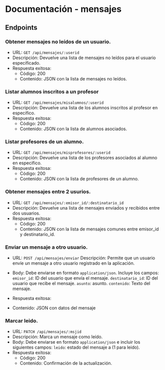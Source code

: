 # Documentación - mensajes

## Endpoints

### Obtener mensajes no leídos de un usuario.

- URL: `GET /api/mensajes/:userid`
- Descripción: Devuelve una lista de mensajes no leídos para el usuario especificado.
- Respuesta exitosa:
  - Código: 200
  - Contenido: JSON con la lista de mensajes no leídos.

### Listar alumnos inscritos a un profesor

- URL: `GET /api/mensajes/misalumnos/:userid`
- Descripción: Devuelve una lista de los alumnos inscritos al profesor en especifico.
- Respuesta exitosa:
  - Código: 200
  - Contenido: JSON con la lista de alumnos asociados.

### Listar profesores de un alumno.

- URL: `GET /api/mensajes/misprofesores/:userid`
- Descripción: Devuelve una lista de los profesores asociados al alumno en especifico.
- Respuesta exitosa:
  - Código: 200
  - Contenido: JSON con la lista de profesores de un alumno.

### Obtener mensajes entre 2 usurios.

- URL: `GET /api/mensajes/:emisor_id/:destinatario_id`
- Descripción: Devuelve una lista de mensajes enviados y recibidos entre dos usuarios.
- Respuesta exitosa:
  - Código: 200
  - Contenido: JSON con la lista de mensajes comunes entre emisor_id y destinatario_id.

### Enviar un mensaje a otro usuario.

- URL: `POST /api/mensajes/enviar`
  Descripción: Permite que un usuario envíe un mensaje a otro usuario registrado en la aplicación.

- Body: Debe enviarse en formato `application/json`. Incluye los campos:
  `emisor_id`: ID del usuario que envía el mensaje.
  `destinatario_id`: ID del usuario que recibe el mensaje.
  `asunto`: asunto.
  `contenido`: Texto del mensaje.
- Respuesta exitosa:
- Contenido: JSON con datos del mensaje

### Marcar leido.

- URL: `PATCH /api/mensajes/:msjid`
- Descripción: Marca un mensaje como leído.
- Body: Debe enviarse en formato `application/json` e incluir los siguientes campos:
  `leido`: estado del mensaje a (1 para leido).
- Respuesta exitosa:
  - Código: 200
  - Contenido: Confirmación de la actualización.
